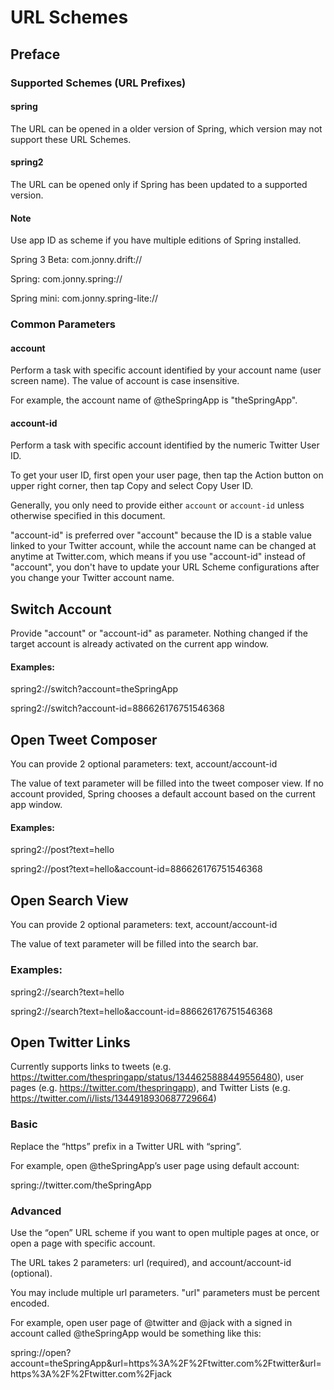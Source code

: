 
# URL Schemes

## Preface

### Supported Schemes (URL Prefixes)
#### spring
The URL can be opened in a older version of Spring, which version may not support these URL Schemes.

#### spring2
The URL can be opened only if Spring has been updated to a supported version.

#### Note
Use app ID as scheme if you have multiple editions of Spring installed.

Spring 3 Beta: com.jonny.drift://

Spring: com.jonny.spring://

Spring mini: com.jonny.spring-lite://

### Common Parameters
#### account
Perform a task with specific account identified by your account name (user screen name). The value of account is case insensitive.

For example, the account name of @theSpringApp is "theSpringApp".

#### account-id
Perform a task with specific account identified by the numeric Twitter User ID. 

To get your user ID, first open your user page, then tap the Action button on upper right corner, then tap Copy and select Copy User ID.

Generally, you only need to provide either `account` or `account-id` unless otherwise specified in this document.

"account-id" is preferred over "account" because the ID is a stable value linked to your Twitter account, while the account name can be changed at anytime at Twitter.com, which means if you use "account-id" instead of "account", you don't have to update your URL Scheme configurations after you change your Twitter account name.

## Switch Account
Provide "account" or "account-id" as parameter. Nothing changed if the target account is already activated on the current app window.

#### Examples:
spring2://switch?account=theSpringApp

spring2://switch?account-id=886626176751546368

## Open Tweet Composer
You can provide 2 optional parameters: text, account/account-id

The value of text parameter will be filled into the tweet composer view. If no account provided, Spring chooses a default account based on the current app window.

#### Examples:
spring2://post?text=hello

spring2://post?text=hello&account-id=886626176751546368

## Open Search View
You can provide 2 optional parameters: text, account/account-id

The value of text parameter will be filled into the search bar.

### Examples:
spring2://search?text=hello

spring2://search?text=hello&account-id=886626176751546368

## Open Twitter Links
Currently supports links to tweets (e.g. https://twitter.com/thespringapp/status/1344625888449556480), user pages (e.g. https://twitter.com/thespringapp), and Twitter Lists (e.g. https://twitter.com/i/lists/1344918930687729664)

### Basic
Replace the “https” prefix in a Twitter URL with “spring”.

For example, open @theSpringApp’s user page using default account: 

spring://twitter.com/theSpringApp

### Advanced
Use the “open” URL scheme if you want to open multiple pages at once, or open a page with specific account.

The URL takes 2 parameters: url (required), and account/account-id (optional).

You may include multiple url parameters. "url" parameters must be percent encoded.

For example, open user page of @twitter and @jack with a signed in account called @theSpringApp would be something like this: 

spring://open?account=theSpringApp&url=https%3A%2F%2Ftwitter.com%2Ftwitter&url=https%3A%2F%2Ftwitter.com%2Fjack
